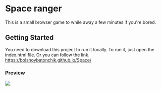 # Space ranger

This is a small browser game to while away a few minutes if you're bored.

## Getting Started

You need to download this project to run it locally.
To run it, just open the index.html file. Or you can follow the link.
https://bolshoybatonchik.github.io/Space/

### Preview

![](space.gif)
